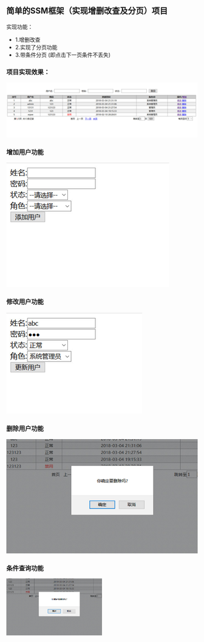 ## 简单的SSM框架（实现增删改查及分页）项目


实现功能：
- 1.增删改查
- 2.实现了分页功能
- 3.带条件分页 (即点击下一页条件不丢失)

### 项目实现效果：
![Image text](https://github.com/Codingdbx/ssm/raw/master/imageshot/1.jpg)

### 增加用户功能
![Image text](https://github.com/Codingdbx/ssm/raw/master/imageshot/2.jpg)

### 修改用户功能

![Image text](https://github.com/Codingdbx/ssm/raw/master/imageshot/3.jpg)


### 删除用户功能

![Image text](https://github.com/Codingdbx/ssm/raw/master/imageshot/5.jpg)

### 条件查询功能

<img src="https://github.com/Codingdbx/ssm/raw/master/imageshot/5.jpg" width="50%" height="50%">
